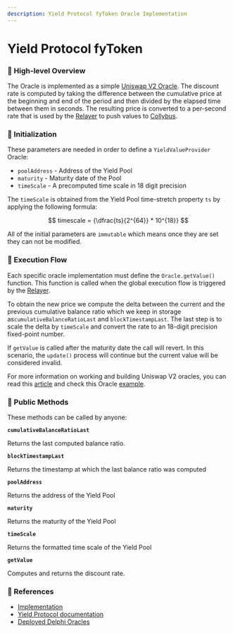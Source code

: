 ```yaml
---
description: Yield Protocol fyToken Oracle Implementation
---
```


# Yield Protocol fyToken

### 🔎 High-level Overview

The Oracle is implemented as a simple [Uniswap V2 Oracle](https://docs.uniswap.org/protocol/V2/guides/smart-contract-integration/building-an-oracle). The discount rate is computed by taking the difference between the cumulative price at the beginning and end of the period and then divided by the elapsed time between them in seconds. The resulting price is converted to a per-second rate that is used by the [Relayer](../relayer.md) to push values to [Collybus](../../../fiat/).

### 🐣 Initialization

These parameters are needed in order to define a `YieldValueProvider` Oracle:

* `poolAddress` - Address of the Yield Pool
* `maturity` - Maturity date of the Pool
* `timeScale` - A precomputed time scale in 18 digit precision

The `timeScale` is obtained from the Yield Pool time-stretch property `ts` by applying the following formula:

$$
timescale = {\dfrac{ts}{2^{64}} * 10^{18}}
$$

All of the initial parameters are `immutable` which means once they are set they can not be modified.

### 🌈 Execution Flow

Each specific oracle implementation must define the `Oracle.getValue()` function. This function is called when the global execution flow is triggered by the [Relayer](../relayer.md). &#x20;

To obtain the new price we compute the delta between the current and the previous cumulative balance ratio which we keep in storage as`cumulativeBalanceRatioLast` and `blockTimestampLast`. The last step is to scale the delta by `timeScale` and convert the rate to an 18-digit precision fixed-point number.

If `getValue` is called after the maturity date the call will revert. In this scenario, the `update()` process will continue but the current value will be considered invalid.

For more information on working and building Uniswap V2 oracles, you can read this [article](https://docs.uniswap.org/protocol/V2/guides/smart-contract-integration/building-an-oracle) and check this Oracle [example](https://docs.uniswap.org/protocol/V2/guides/smart-contract-integration/building-an-oracle).

### 📑 Public Methods

These methods can be called by anyone:

**`cumulativeBalanceRatioLast`**

Returns the last computed balance ratio.

**`blockTimestampLast`**

Returns the timestamp at which the last balance ratio was computed

**`poolAddress`**

Returns the address of the Yield Pool

**`maturity`**

Returns the maturity of the Yield Pool

**`timeScale`**

Returns the formatted time scale of the Yield Pool

**`getValue`**

Computes and returns the discount rate.

### 📘 References

* [Implementation](https://github.com/fiatdao/delphi/blob/26c91838d287a27e494c75a834fbafef303c090d/src/oracle\_implementations/discount\_rate/Yield/YieldValueProvider.sol)
* [Yield Protocol documentation](https://docs.yieldprotocol.com/#/)
* [Deployed Delphi Oracles](https://github.com/fiatdao/changelog/tree/0693456e1938288734b79a24e9ac3be4a0ef6661/deployment)
